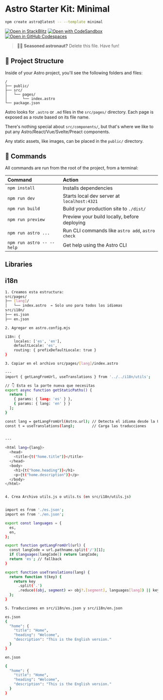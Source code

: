 # Astro Starter Kit: Minimal

```sh
npm create astro@latest -- --template minimal
```

[![Open in StackBlitz](https://developer.stackblitz.com/img/open_in_stackblitz.svg)](https://stackblitz.com/github/withastro/astro/tree/latest/examples/minimal)
[![Open with CodeSandbox](https://assets.codesandbox.io/github/button-edit-lime.svg)](https://codesandbox.io/p/sandbox/github/withastro/astro/tree/latest/examples/minimal)
[![Open in GitHub Codespaces](https://github.com/codespaces/badge.svg)](https://codespaces.new/withastro/astro?devcontainer_path=.devcontainer/minimal/devcontainer.json)

> 🧑‍🚀 **Seasoned astronaut?** Delete this file. Have fun!

## 🚀 Project Structure

Inside of your Astro project, you'll see the following folders and files:

```text
/
├── public/
├── src/
│   └── pages/
│       └── index.astro
└── package.json
```

Astro looks for `.astro` or `.md` files in the `src/pages/` directory. Each page is exposed as a route based on its file name.

There's nothing special about `src/components/`, but that's where we like to put any Astro/React/Vue/Svelte/Preact components.

Any static assets, like images, can be placed in the `public/` directory.

## 🧞 Commands

All commands are run from the root of the project, from a terminal:

| Command                   | Action                                           |
| :------------------------ | :----------------------------------------------- |
| `npm install`             | Installs dependencies                            |
| `npm run dev`             | Starts local dev server at `localhost:4321`      |
| `npm run build`           | Build your production site to `./dist/`          |
| `npm run preview`         | Preview your build locally, before deploying     |
| `npm run astro ...`       | Run CLI commands like `astro add`, `astro check` |
| `npm run astro -- --help` | Get help using the Astro CLI                     |

## Libraries

## i18n

```sh
1. Creamos esta estructura:
src/pages/
├── [lang]/
│   └── index.astro  ← Solo uno para todos los idiomas
src/i18n/
├── es.json
├── en.json

2. Agregar en astro.config.mjs

i18n: {
    locales: ['es', 'en'],
    defaultLocale: 'es',
    routing: { prefixDefaultLocale: true }
}

3. Copiar en el archivo src/pages/[lang]/index.astro

---
import { getLangFromUrl, useTranslations } from '../../i18n/utils';

// 👇 Esta es la parte nueva que necesitas
export async function getStaticPaths() {
  return [
    { params: { lang: 'es' } },
    { params: { lang: 'en' } }
  ];
}

const lang = getLangFromUrl(Astro.url); // Detecta el idioma desde la URL
const t = useTranslations(lang);        // Carga las traducciones


---

<html lang={lang}>
  <head>
    <title>{t("home.title")}</title>
  </head>
  <body>
    <h1>{t("home.heading")}</h1>
    <p>{t("home.description")}</p>
  </body>
</html>


4. Crea Archivo utils.js o utils.ts (en src/i18n/utils.js)


import es from './es.json';
import en from './en.json';

export const languages = {
  es,
  en,
};

export function getLangFromUrl(url) {
  const langCode = url.pathname.split('/')[1];
  if (languages[langCode]) return langCode;
  return 'es'; // fallback
}

export function useTranslations(lang) {
  return function t(key) {
    return key
      .split('.')
      .reduce((obj, segment) => obj?.[segment], languages[lang]) || key;
  };
}

5. Traducciones en src/i18n/es.json y src/i18n/en.json

es.json
{
  "home": {
    "title": "Home",
    "heading": "Welcome",
    "description": "This is the English version."
  }
}

en.json

{
  "home": {
    "title": "Home",
    "heading": "Welcome",
    "description": "This is the English version."
  }
}





```
